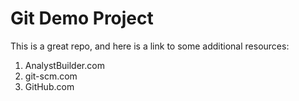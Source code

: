 # Git Demo Project
This is a great repo, and here is a link to some additional resources:
1. AnalystBuilder.com
2. git-scm.com
3. GitHub.com
